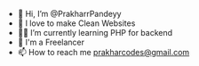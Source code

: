- 👋 Hi, I’m @PrakharrPandeyy
- 👀 I love to make Clean Websites 
- 👨‍💻 I’m currently learning PHP for backend
- 🤑 I'm a Freelancer 
- 📫 How to reach me prakharcodes@gmail.com
